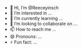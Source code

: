 - 👋 Hi, I’m @Reeceyinsch
- 👀 I’m interested in ...
- 🌱 I’m currently learning ...
- 💞️ I’m looking to collaborate on ...
- 📫 How to reach me ...
- 😄 Pronouns: ...
- ⚡ Fun fact: ...

<!---
Reeceyinsch/Reeceyinsch is a ✨ special ✨ repository because its `README.md` (this file) appears on your GitHub profile.
You can click the Preview link to take a look at your changes.
--->
